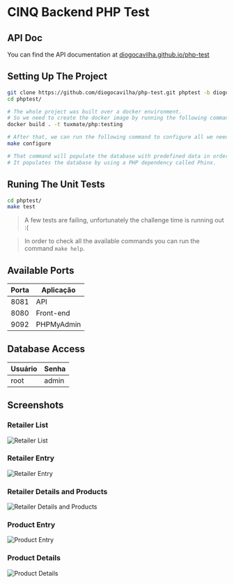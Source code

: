 # CINQ Backend PHP Test

## API Doc

You can find the API documentation at [diogocavilha.github.io/php-test](https://diogocavilha.github.io/php-test/)

## Setting Up The Project
```bash
git clone https://github.com/diogocavilha/php-test.git phptest -b diogocavilha
cd phptest/

# The whole project was built over a docker environment.
# So we need to create the docker image by running the following command.
docker build . -t tuxmate/php:testing

# After that, we can run the following command to configure all we need to start using the project.
make configure

# That command will populate the database with predefined data in order to test the API. 
# It populates the database by using a PHP dependency called Phinx.
```

## Runing The Unit Tests
```bash
cd phptest/
make test
```

> A few tests are failing, unfortunately the challenge time is running out :(

> In order to check all the available commands you can run the command `make help`.

## Available Ports

Porta  | Aplicação
------ | -----------------
8081   | API
8080   | Front-end
9092   | PHPMyAdmin

## Database Access

Usuário | Senha
------- | ----------
root    | admin

## Screenshots

### Retailer List
![Retailer List](https://github.com/diogocavilha/php-test/blob/diogocavilha/public/assets/screenshots/retailer-list.png)

### Retailer Entry
![Retailer Entry](https://github.com/diogocavilha/php-test/blob/diogocavilha/public/assets/screenshots/retailer-entry.png)

### Retailer Details and Products
![Retailer Details and Products](https://github.com/diogocavilha/php-test/blob/diogocavilha/public/assets/screenshots/retailer-details-and-products.png)

### Product Entry
![Product Entry](https://github.com/diogocavilha/php-test/blob/diogocavilha/public/assets/screenshots/product-entry.png)

### Product Details
![Product Details](https://github.com/diogocavilha/php-test/blob/diogocavilha/public/assets/screenshots/product-details.png)
